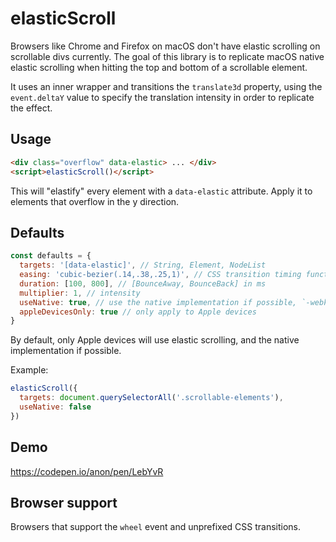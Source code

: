 # elasticScroll
Browsers like Chrome and Firefox on macOS don't have elastic scrolling on scrollable divs currently. The goal of this library is to replicate macOS native elastic scrolling when hitting the top and bottom of a scrollable element.

It uses an inner wrapper and transitions the `translate3d` property, using the `event.deltaY` value to specify the translation intensity in order to replicate the effect.

## Usage
```html
<div class="overflow" data-elastic> ... </div>
<script>elasticScroll()</script>
```

This will "elastify" every element with a `data-elastic` attribute. Apply it to elements that overflow in the y direction.

## Defaults

```js
const defaults = {
  targets: '[data-elastic]', // String, Element, NodeList
  easing: 'cubic-bezier(.14,.38,.25,1)', // CSS transition timing function
  duration: [100, 800], // [BounceAway, BounceBack] in ms
  multiplier: 1, // intensity
  useNative: true, // use the native implementation if possible, `-webkit-overflow-scrolling` on iOS
  appleDevicesOnly: true // only apply to Apple devices
}
```

By default, only Apple devices will use elastic scrolling, and the native implementation if possible.

Example:
```js
elasticScroll({
  targets: document.querySelectorAll('.scrollable-elements'),
  useNative: false
})
```

## Demo

https://codepen.io/anon/pen/LebYvR

## Browser support

Browsers that support the `wheel` event and unprefixed CSS transitions.
